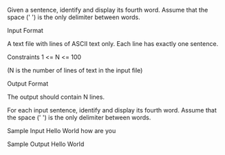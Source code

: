 Given a sentence, identify and display its fourth word. Assume that the space (' ') is the only delimiter between words.

Input Format

A text file with lines of ASCII text only. Each line has exactly one sentence.

Constraints
1 <= N <= 100

(N is the number of lines of text in the input file)

Output Format

The output should contain N lines.

For each input sentence, identify and display its fourth word. Assume that the space (' ') is the only delimiter between words.

Sample Input
Hello
World
how are you

Sample Output
Hello
World